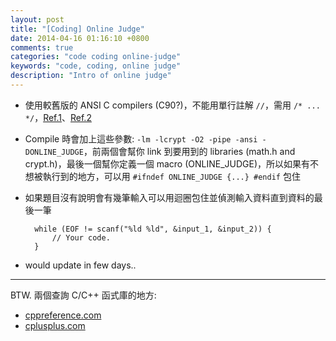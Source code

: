 ```yaml
---
layout: post
title: "[Coding] Online Judge"
date: 2014-04-16 01:16:10 +0800
comments: true
categories: "code coding online-judge"
keywords: "code, coding, online judge"
description: "Intro of online judge"
---
```


* 使用較舊版的 ANSI C compilers (C90?)，不能用單行註解 `//`，需用 `/* ... */`，[Ref.1](http://goo.gl/JQ5E2i)、[Ref.2](http://goo.gl/tlIkva)<!--more-->

* Compile 時會加上這些參數: `-lm -lcrypt -O2 -pipe -ansi -DONLINE_JUDGE`，前兩個會幫你 link 到要用到的 libraries (math.h and crypt.h)，最後一個幫你定義一個 macro (ONLINE_JUDGE)，所以如果有不想被執行到的地方，可以用 `#ifndef ONLINE_JUDGE {...} #endif` 包住

* 如果題目沒有說明會有幾筆輸入可以用迴圈包住並偵測輸入資料直到資料的最後一筆

        while (EOF != scanf("%ld %ld", &input_1, &input_2)) {
			// Your code.
		}
	
* would update in few days..

----------------

BTW. 兩個查詢 C/C++ 函式庫的地方:

* [cppreference.com](http://goo.gl/h9lGN)
* [cplusplus.com](http://goo.gl/OoQx)